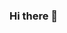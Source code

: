### Hi there 👋

<!--
**ShahabShahab/ShahabShahab** is a ✨ _special_ ✨ repository because its `README.md` (this file) appears on your GitHub profile.

Here are some ideas to get you started:

- 🔭 ###I’m currently working on a Mobile Banking App taking advantages of lovley Flutter Framework ❤️❤️❤️
- 🌱 ###I’m currently learning Flutter ❤️❤️❤️
- 👯 ###I’m looking to collaborate on ...
- 🤔 ###I’m looking for help with ...
- 💬 ###Ask me about Android Native Development, Flutter Development, Gitting 😉
- 📫 How to reach me: ...
- 😄 Pronouns: ...
- ⚡ Fun fact: ...
-->
